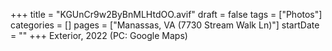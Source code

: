 +++
title = "KGUnCr9w2ByBnMLHtdOO.avif"
draft = false
tags = ["Photos"]
categories = []
pages = ["Manassas, VA (7730 Stream Walk Ln)"]
startDate = ""
+++
Exterior, 2022 (PC: Google Maps)
